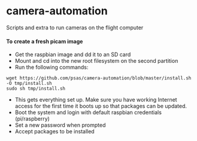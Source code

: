 # camera-automation
Scripts and extra to run cameras on the flight computer

#### To create a fresh picam image
- Get the raspbian image and dd it to an SD card
- Mount and cd into the new root filesystem on the second partition
- Run the following commands:
```
wget https://github.com/psas/camera-automation/blob/master/install.sh -O tmp/install.sh
sudo sh tmp/install.sh
```
- This gets everything set up.  Make sure you have working Internet access for the first time it boots up so that packages can be updated.
- Boot the system and login with default raspbian credentials (pi/raspberry)
- Set a new password when prompted
- Accept packages to be installed
